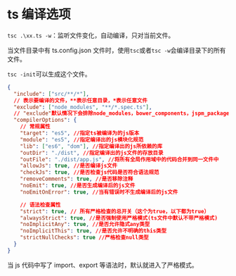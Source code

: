 # ts 编译选项

`tsc .\xx.ts -w`：监听文件变化，自动编译，只对当前文件。

当文件目录中有 ts.config.json 文件时，使用`tsc`或者`tsc -w`会编译目录下的所有文件。

`tsc -init`可以生成这个文件。

```json
{
  "include": ["src/**/*"],
  // 表示要编译的文件，**表示任意目录，*表示任意文件
  "exclude": ["node_modules", "**/*.spec.ts"],
  // "exclude"默认情况下会排除node_modules，bower_components，jspm_packages和<outDir>目录。
  "compilerOptions": {
    // 常规属性
    "target": "es5", //指定ts被编译为的js版本
    "module": "es5", //指定编译出的js模块化规范
    "lib": ["es6", "dom"], //指定编译出的js所依赖的库
    "outDir": "./dist", //指定编译出的js文件的存放目录
    "outFile": "./dist/app.js", //将所有全局作用域中的代码合并到同一文件中
    "allowJs": true, //是否编译js文件
    "checkJs": true, //是否检查js代码是否符合语法规范
    "removeComments": true, //是否移除注释
    "noEmit": true, //是否生成编译后的js文件
    "noEmitOnError": true, //当有错误时不生成编译后的js文件

    // 语法检查属性
    "strict": true, // 所有严格检查的总开关（这个为true，以下都为true）
    "alwaysStrict": true, //是否强制使用严格模式(ts文件中默认不带严格模式)
    "noImplicitAny": true, //是否允许隐式any类型
    "noImplicitThis": true, //是否允许不明确的this类型
    "strictNullChecks": true //严格检查null类型
  }
}
```

当 js 代码中写了 import、export 等语法时，默认就进入了严格模式。
